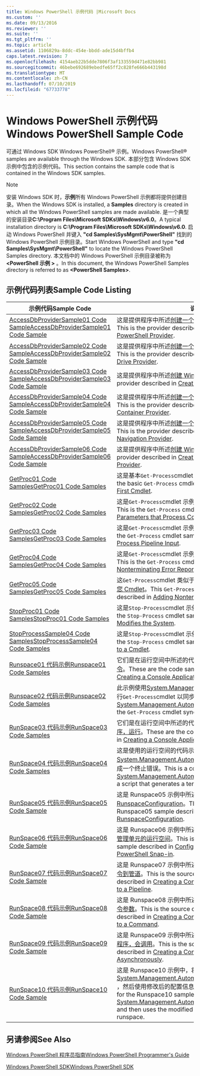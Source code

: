 ```yaml
---
title: Windows PowerShell 示例代码 |Microsoft Docs
ms.custom: ''
ms.date: 09/13/2016
ms.reviewer: ''
ms.suite: ''
ms.tgt_pltfrm: ''
ms.topic: article
ms.assetid: 1106829a-8ddc-454e-bbdd-ade15d4bffb4
caps.latest.revision: 7
ms.openlocfilehash: 4154aeb22b5dde7806f3af133559d471e82bb981
ms.sourcegitcommit: 46bebe692689ebedfe65ff2c828fe666b443198d
ms.translationtype: MT
ms.contentlocale: zh-CN
ms.lasthandoff: 07/10/2019
ms.locfileid: "67733778"
---
```

# <a name="windows-powershell-sample-code"></a><span data-ttu-id="9b068-102">Windows PowerShell 示例代码</span><span class="sxs-lookup"><span data-stu-id="9b068-102">Windows PowerShell Sample Code</span></span>

<span data-ttu-id="9b068-103">可通过 Windows SDK Windows PowerShell® 示例。</span><span class="sxs-lookup"><span data-stu-id="9b068-103">Windows PowerShell® samples are available through the Windows SDK.</span></span> <span data-ttu-id="9b068-104">本部分包含 Windows SDK 示例中包含的示例代码。</span><span class="sxs-lookup"><span data-stu-id="9b068-104">This section contains the sample code that is contained in the Windows SDK samples.</span></span>

> [!NOTE]
> <span data-ttu-id="9b068-105">安装 Windows SDK 时，**示例**所有 Windows PowerShell 示例都将提供创建目录。</span><span class="sxs-lookup"><span data-stu-id="9b068-105">When the Windows SDK is installed, a **Samples** directory is created in which all the Windows PowerShell samples are made available.</span></span> <span data-ttu-id="9b068-106">是一个典型的安装目录**C:\Program Files\Microsoft SDKs\Windows\v6.0**。</span><span class="sxs-lookup"><span data-stu-id="9b068-106">A typical installation directory is **C:\Program Files\Microsoft SDKs\Windows\v6.0**.</span></span> <span data-ttu-id="9b068-107">启动 Windows PowerShell 并键入 **"cd Samples\SysMgmt\PowerShell"** 找到的 Windows PowerShell 示例目录。</span><span class="sxs-lookup"><span data-stu-id="9b068-107">Start Windows PowerShell and type **"cd Samples\SysMgmt\PowerShell"**  to locate the Windows PowerShell Samples directory.</span></span> <span data-ttu-id="9b068-108">本文档中的 Windows PowerShell 示例目录被称为 **\<PowerShell 示例 >** 。</span><span class="sxs-lookup"><span data-stu-id="9b068-108">In this document, the Windows PowerShell Samples directory is referred to as **\<PowerShell Samples>**.</span></span>

## <a name="sample-code-listing"></a><span data-ttu-id="9b068-109">示例代码列表</span><span class="sxs-lookup"><span data-stu-id="9b068-109">Sample Code Listing</span></span>

|<span data-ttu-id="9b068-110">示例代码</span><span class="sxs-lookup"><span data-stu-id="9b068-110">Sample Code</span></span>|<span data-ttu-id="9b068-111">说明</span><span class="sxs-lookup"><span data-stu-id="9b068-111">Description</span></span>|
|-----------------|-----------------|
|[<span data-ttu-id="9b068-112">AccessDbProviderSample01 Code Sample</span><span class="sxs-lookup"><span data-stu-id="9b068-112">AccessDbProviderSample01 Code Sample</span></span>](./accessdbprovidersample01-code-sample.md)|<span data-ttu-id="9b068-113">这是提供程序中所述[创建一个基本的 Windows PowerShell 提供程序](./creating-a-basic-windows-powershell-provider.md)。</span><span class="sxs-lookup"><span data-stu-id="9b068-113">This is the provider described in [Creating a Basic Windows PowerShell Provider](./creating-a-basic-windows-powershell-provider.md).</span></span>|
|[<span data-ttu-id="9b068-114">AccessDbProviderSample02 Code Sample</span><span class="sxs-lookup"><span data-stu-id="9b068-114">AccessDbProviderSample02 Code Sample</span></span>](./accessdbprovidersample02-code-sample.md)|<span data-ttu-id="9b068-115">这是提供程序中所述[创建一个 Windows PowerShell 驱动器提供程序](./creating-a-windows-powershell-drive-provider.md)。</span><span class="sxs-lookup"><span data-stu-id="9b068-115">This is the provider described in [Creating a Windows PowerShell Drive Provider](./creating-a-windows-powershell-drive-provider.md).</span></span>|
|[<span data-ttu-id="9b068-116">AccessDbProviderSample03 Code Sample</span><span class="sxs-lookup"><span data-stu-id="9b068-116">AccessDbProviderSample03 Code Sample</span></span>](./accessdbprovidersample03-code-sample.md)|<span data-ttu-id="9b068-117">这是提供程序中所述[创建 Windows PowerShell 项提供程序](./creating-a-windows-powershell-item-provider.md)。</span><span class="sxs-lookup"><span data-stu-id="9b068-117">This is the provider described in [Creating a Windows PowerShell Item Provider](./creating-a-windows-powershell-item-provider.md).</span></span>|
|[<span data-ttu-id="9b068-118">AccessDbProviderSample04 Code Sample</span><span class="sxs-lookup"><span data-stu-id="9b068-118">AccessDbProviderSample04 Code Sample</span></span>](./accessdbprovidersample04-code-sample.md)|<span data-ttu-id="9b068-119">这是提供程序中所述[创建一个 Windows PowerShell 容器提供程序](./creating-a-windows-powershell-container-provider.md)。</span><span class="sxs-lookup"><span data-stu-id="9b068-119">This is the provider described in [Creating a Windows PowerShell Container Provider](./creating-a-windows-powershell-container-provider.md).</span></span>|
|[<span data-ttu-id="9b068-120">AccessDbProviderSample05 Code Sample</span><span class="sxs-lookup"><span data-stu-id="9b068-120">AccessDbProviderSample05 Code Sample</span></span>](./accessdbprovidersample05-code-sample.md)|<span data-ttu-id="9b068-121">这是提供程序中所述[创建一个 Windows PowerShell 导航提供程序](./creating-a-windows-powershell-navigation-provider.md)。</span><span class="sxs-lookup"><span data-stu-id="9b068-121">This is the provider described in [Creating a Windows PowerShell Navigation Provider](./creating-a-windows-powershell-navigation-provider.md).</span></span>|
|[<span data-ttu-id="9b068-122">AccessDbProviderSample06 Code Sample</span><span class="sxs-lookup"><span data-stu-id="9b068-122">AccessDbProviderSample06 Code Sample</span></span>](./accessdbprovidersample06-code-sample.md)|<span data-ttu-id="9b068-123">这是提供程序中所述[创建 Windows PowerShell 内容提供商](./creating-a-windows-powershell-content-provider.md)。</span><span class="sxs-lookup"><span data-stu-id="9b068-123">This is the provider described in [Creating a Windows PowerShell Content Provider](./creating-a-windows-powershell-content-provider.md).</span></span>|
|[<span data-ttu-id="9b068-124">GetProc01 Code Samples</span><span class="sxs-lookup"><span data-stu-id="9b068-124">GetProc01 Code Samples</span></span>](./getproc01-code-samples.md)|<span data-ttu-id="9b068-125">这是基本`Get-Process`cmdlet 示例中所述[创建第一个 Cmdlet](../cmdlet/creating-a-cmdlet-without-parameters.md)。</span><span class="sxs-lookup"><span data-stu-id="9b068-125">This is the basic `Get-Process` cmdlet sample described in [Creating Your First Cmdlet](../cmdlet/creating-a-cmdlet-without-parameters.md).</span></span>|
|[<span data-ttu-id="9b068-126">GetProc02 Code Samples</span><span class="sxs-lookup"><span data-stu-id="9b068-126">GetProc02 Code Samples</span></span>](./getproc02-code-samples.md)|<span data-ttu-id="9b068-127">这是`Get-Process`cmdlet 示例中所述[添加该进程的命令行输入的参数](../cmdlet/adding-parameters-that-process-command-line-input.md)。</span><span class="sxs-lookup"><span data-stu-id="9b068-127">This is the `Get-Process` cmdlet sample described in [Adding Parameters that Process Command-Line Input](../cmdlet/adding-parameters-that-process-command-line-input.md).</span></span>|
|[<span data-ttu-id="9b068-128">GetProc03 Code Samples</span><span class="sxs-lookup"><span data-stu-id="9b068-128">GetProc03 Code Samples</span></span>](./getproc03-code-samples.md)|<span data-ttu-id="9b068-129">这是`Get-Process`cmdlet 示例中所述[添加该进程管道输入的参数](../cmdlet/adding-parameters-that-process-pipeline-input.md)。</span><span class="sxs-lookup"><span data-stu-id="9b068-129">This is the `Get-Process` cmdlet sample described in [Adding Parameters that Process Pipeline Input](../cmdlet/adding-parameters-that-process-pipeline-input.md).</span></span>|
|[<span data-ttu-id="9b068-130">GetProc04 Code Samples</span><span class="sxs-lookup"><span data-stu-id="9b068-130">GetProc04 Code Samples</span></span>](./getproc04-code-samples.md)|<span data-ttu-id="9b068-131">这是`Get-Process`cmdlet 示例中所述[添加非终止错误报告给您 Cmdlet](../cmdlet/adding-non-terminating-error-reporting-to-your-cmdlet.md)。</span><span class="sxs-lookup"><span data-stu-id="9b068-131">This is the `Get-Process` cmdlet sample described in [Adding Nonterminating Error Reporting to Your Cmdlet](../cmdlet/adding-non-terminating-error-reporting-to-your-cmdlet.md).</span></span>|
|[<span data-ttu-id="9b068-132">GetProc05 Code Samples</span><span class="sxs-lookup"><span data-stu-id="9b068-132">GetProc05 Code Samples</span></span>](./getproc05-code-samples.md)|<span data-ttu-id="9b068-133">这`Get-Process`cmdlet 类似于中所述的 cmdlet 是[添加非终止错误报告给您 Cmdlet](../cmdlet/adding-non-terminating-error-reporting-to-your-cmdlet.md)。</span><span class="sxs-lookup"><span data-stu-id="9b068-133">This `Get-Process` cmdlet is similar to the cmdlet described in [Adding Nonterminating Error Reporting to Your Cmdlet](../cmdlet/adding-non-terminating-error-reporting-to-your-cmdlet.md).</span></span>|
|[<span data-ttu-id="9b068-134">StopProc01 Code Samples</span><span class="sxs-lookup"><span data-stu-id="9b068-134">StopProc01 Code Samples</span></span>](./stopproc01-code-samples.md)|<span data-ttu-id="9b068-135">这是`Stop-Process`cmdlet 示例中所述[创建 Cmdlet，将修改系统](../cmdlet/creating-a-cmdlet-that-modifies-the-system.md)。</span><span class="sxs-lookup"><span data-stu-id="9b068-135">This is the `Stop-Process` cmdlet sample described in [Creating a Cmdlet That Modifies the System](../cmdlet/creating-a-cmdlet-that-modifies-the-system.md).</span></span>|
|[<span data-ttu-id="9b068-136">StopProcessSample04 Code Samples</span><span class="sxs-lookup"><span data-stu-id="9b068-136">StopProcessSample04 Code Samples</span></span>](./stopprocesssample04-code-samples.md)|<span data-ttu-id="9b068-137">这是`Stop-Process`cmdlet 示例中所述[添加到 Cmdlet 的参数集](../cmdlet/adding-parameter-sets-to-a-cmdlet.md)。</span><span class="sxs-lookup"><span data-stu-id="9b068-137">This is the `Stop-Process` cmdlet sample described in [Adding Parameter Sets to a Cmdlet](../cmdlet/adding-parameter-sets-to-a-cmdlet.md).</span></span>|
|[<span data-ttu-id="9b068-138">Runspace01 代码示例</span><span class="sxs-lookup"><span data-stu-id="9b068-138">Runspace01 Code Samples</span></span>](./runspace01-code-samples.md)|<span data-ttu-id="9b068-139">它们是在运行空间中所述的代码示例[创建控制台应用程序，运行指定命令](/dotnet/csharp/programming-guide/inside-a-program/hello-world-your-first-program)。</span><span class="sxs-lookup"><span data-stu-id="9b068-139">These are the code samples for the runspace described in [Creating a Console Application That Runs a Specified Command](/dotnet/csharp/programming-guide/inside-a-program/hello-world-your-first-program).</span></span>|
|[<span data-ttu-id="9b068-140">Runspace02 代码示例</span><span class="sxs-lookup"><span data-stu-id="9b068-140">Runspace02 Code Samples</span></span>](./runspace02-code-samples.md)|<span data-ttu-id="9b068-141">此示例使用[System.Management.Automation.Runspaceinvoke](/dotnet/api/System.Management.Automation.RunspaceInvoke)类来执行`Get-Process`cmdlet 以同步方式。</span><span class="sxs-lookup"><span data-stu-id="9b068-141">This sample uses the [System.Management.Automation.Runspaceinvoke](/dotnet/api/System.Management.Automation.RunspaceInvoke) class to execute the `Get-Process` cmdlet synchronously.</span></span>|
|[<span data-ttu-id="9b068-142">RunSpace03 代码示例</span><span class="sxs-lookup"><span data-stu-id="9b068-142">RunSpace03 Code Samples</span></span>](./runspace03-code-samples.md)|<span data-ttu-id="9b068-143">它们是在运行空间中所述的代码示例[创建一个指定脚本的控制台应用程序，运行](fd)。</span><span class="sxs-lookup"><span data-stu-id="9b068-143">These are the code samples for the runspace described in [Creating a Console Application That Runs a Specified Script](fd).</span></span>|
|[<span data-ttu-id="9b068-144">RunSpace04 代码示例</span><span class="sxs-lookup"><span data-stu-id="9b068-144">RunSpace04 Code Samples</span></span>](./runspace04-code-samples.md)|<span data-ttu-id="9b068-145">这是使用的运行空间的代码示例[System.Management.Automation.Runspaceinvoke](/dotnet/api/System.Management.Automation.RunspaceInvoke)类用于执行脚本生成一个终止错误。</span><span class="sxs-lookup"><span data-stu-id="9b068-145">This is a code sample for a runspace that uses the [System.Management.Automation.Runspaceinvoke](/dotnet/api/System.Management.Automation.RunspaceInvoke) class to execute a script that generates a terminating error.</span></span>|
|[<span data-ttu-id="9b068-146">RunSpace05 代码示例</span><span class="sxs-lookup"><span data-stu-id="9b068-146">RunSpace05 Code Sample</span></span>](./runspace05-code-sample.md)|<span data-ttu-id="9b068-147">这是 Runspace05 示例中所述的源代码[配置的运行空间使用 RunspaceConfiguration](https://msdn.microsoft.com/en-us/42681d19-2d05-4975-befd-afb1990e79b2)。</span><span class="sxs-lookup"><span data-stu-id="9b068-147">This is the source code for the Runspace05 sample described in [Configuring a Runspace Using RunspaceConfiguration](https://msdn.microsoft.com/en-us/42681d19-2d05-4975-befd-afb1990e79b2).</span></span>|
|[<span data-ttu-id="9b068-148">RunSpace06 代码示例</span><span class="sxs-lookup"><span data-stu-id="9b068-148">RunSpace06 Code Sample</span></span>](./runspace06-code-sample.md)|<span data-ttu-id="9b068-149">这是 Runspace06 示例中所述的源代码[配置使用 Windows PowerShell 管理单元的运行空间](https://msdn.microsoft.com/en-us/a7289ee8-9732-49ee-91c7-d533e9538b83)。</span><span class="sxs-lookup"><span data-stu-id="9b068-149">This is the source code for the Runspace06 sample described in [Configuring a Runspace Using a Windows PowerShell Snap-in](https://msdn.microsoft.com/en-us/a7289ee8-9732-49ee-91c7-d533e9538b83).</span></span>|
|[<span data-ttu-id="9b068-150">RunSpace07 代码示例</span><span class="sxs-lookup"><span data-stu-id="9b068-150">RunSpace07 Code Sample</span></span>](./runspace07-code-sample.md)|<span data-ttu-id="9b068-151">这是 Runspace07 示例中所述的源代码[创建控制台应用程序，将添加命令到管道](https://msdn.microsoft.com/en-us/01eb7808-e97b-4905-80be-9e2fa38c262e)。</span><span class="sxs-lookup"><span data-stu-id="9b068-151">This is the source code for the Runspace07 sample described in [Creating a Console Application That Adds Commands to a Pipeline](https://msdn.microsoft.com/en-us/01eb7808-e97b-4905-80be-9e2fa38c262e).</span></span>|
|[<span data-ttu-id="9b068-152">RunSpace08 代码示例</span><span class="sxs-lookup"><span data-stu-id="9b068-152">RunSpace08 Code Sample</span></span>](./runspace08-code-sample.md)|<span data-ttu-id="9b068-153">这是 Runspace08 示例中所述的源代码[创建控制台应用程序，将添加命令参数](https://msdn.microsoft.com/en-us/848b2b46-60f1-4a86-b448-cfc7c0cccfba)。</span><span class="sxs-lookup"><span data-stu-id="9b068-153">This is the source code for the Runspace08 sample described in [Creating a Console Application That Adds Parameters to a Command](https://msdn.microsoft.com/en-us/848b2b46-60f1-4a86-b448-cfc7c0cccfba).</span></span>|
|[<span data-ttu-id="9b068-154">RunSpace09 代码示例</span><span class="sxs-lookup"><span data-stu-id="9b068-154">RunSpace09 Code Sample</span></span>](./runspace09-code-sample.md)|<span data-ttu-id="9b068-155">这是 Runspace09 示例中所述的源代码[管道以异步方式创建控制台应用程序，会调用](https://msdn.microsoft.com/en-us/198c1c94-2a06-457e-93ce-c0d910618e47)。</span><span class="sxs-lookup"><span data-stu-id="9b068-155">This is the source code for the Runspace09 sample described in [Creating a Console Application That Invokes a Pipeline Asynchronously](https://msdn.microsoft.com/en-us/198c1c94-2a06-457e-93ce-c0d910618e47).</span></span>|
|[<span data-ttu-id="9b068-156">RunSpace10 代码示例</span><span class="sxs-lookup"><span data-stu-id="9b068-156">RunSpace10 Code Sample</span></span>](./runspace10-code-sample.md)|<span data-ttu-id="9b068-157">这是 Runspace10 示例中，将添加到 cmdlet 的源代码[System.Management.Automation.Runspaces.Runspaceconfiguration](/dotnet/api/System.Management.Automation.Runspaces.RunspaceConfiguration) ，然后使用修改后的配置信息以创建运行空间。</span><span class="sxs-lookup"><span data-stu-id="9b068-157">This is the source code for the Runspace10 sample, which adds a cmdlet to [System.Management.Automation.Runspaces.Runspaceconfiguration](/dotnet/api/System.Management.Automation.Runspaces.RunspaceConfiguration) and then uses the modified configuration information to create the runspace.</span></span>|

## <a name="see-also"></a><span data-ttu-id="9b068-158">另请参阅</span><span class="sxs-lookup"><span data-stu-id="9b068-158">See Also</span></span>

[<span data-ttu-id="9b068-159">Windows PowerShell 程序员指南</span><span class="sxs-lookup"><span data-stu-id="9b068-159">Windows PowerShell Programmer's Guide</span></span>](./windows-powershell-programmer-s-guide.md)

[<span data-ttu-id="9b068-160">Windows PowerShell SDK</span><span class="sxs-lookup"><span data-stu-id="9b068-160">Windows PowerShell SDK</span></span>](../windows-powershell-reference.md)